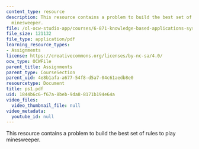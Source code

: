 ```yaml
---
content_type: resource
description: This resource contains a problem to build the best set of rules to play
  minesweeper.
file: /ol-ocw-studio-app/courses/6-871-knowledge-based-applications-systems-spring-2005/1844b6c6f67a8beb9da88171b194e64a_ps1.pdf
file_size: 121132
file_type: application/pdf
learning_resource_types:
- Assignments
license: https://creativecommons.org/licenses/by-nc-sa/4.0/
ocw_type: OCWFile
parent_title: Assignments
parent_type: CourseSection
parent_uid: 4e8b1afa-a677-54f8-d5a7-04c61aedb8e0
resourcetype: Document
title: ps1.pdf
uid: 1844b6c6-f67a-8beb-9da8-8171b194e64a
video_files:
  video_thumbnail_file: null
video_metadata:
  youtube_id: null
---
```

This resource contains a problem to build the best set of rules to play minesweeper.